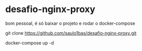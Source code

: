 # desafio-nginx-proxy

bom pessoal,
é só baixar o projeto e rodar o docker-compose 

git clone https://github.com/saulo1bas/desafio-nginx-proxy.git

docker-compose up -d
